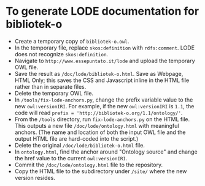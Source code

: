 # To generate LODE documentation for bibliotek-o

* Create a temporary copy of `bibliotek-o.owl`.
* In the temporary file, replace `skos:definition` with `rdfs:comment`. LODE does not recognize `skos:definition`.
* Navigate to `http://www.essepuntato.it/lode` and upload the temporary OWL file.
* Save the result as `/doc/lode/bibliotek-o.html`. Save as Webpage, HTML Only; this saves the CSS and Javascript inline in the HTML file rather than in separate files.
* Delete the temporary OWL file.
* In `/tools/fix-lode-anchors.py`, change the prefix variable value to the new `owl:versionIRI`. For example, if the new `owl:versionIRI` is `1.1`, the code will read `prefix = 'http://bibliotek-o.org/1.1/ontology/'`.
* From the `/tools` directory, run `fix-lode-anchors.py` on the HTML file. This outputs a new file `/doc/lode/ontology.html` with meaningful anchors. (The name and location of both the input OWL file and the output HTML file are hard-coded into the script.) 
* Delete the original `/doc/lode/bibliotek-o.html` file.
* In `ontology.html`, find the anchor around "Ontology source" and change the href value to the current `owl:versionIRI`.
* Commit the `/doc/lode/ontology.html` file to the repository.
* Copy the HTML file to the subdirectory under `/site/` where the new version resides.
